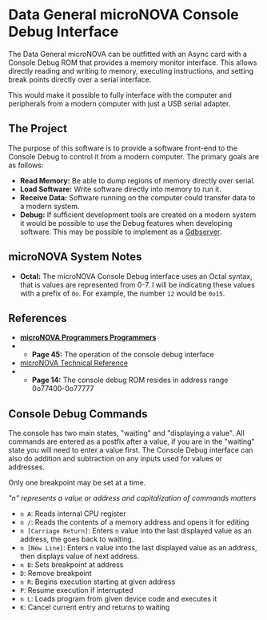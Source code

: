 # Data General microNOVA Console Debug Interface
The Data General microNOVA can be outfitted with an Async card with a Console Debug ROM that provides a memory monitor interface. This allows directly reading and writing to memory, executing instructions, and setting break points directly over a serial interface.

This would make it possible to fully interface with the computer and peripherals from a modern computer with just a USB serial adapter.


## The Project
The purpose of this software is to provide a software front-end to the Console Debug to control it from a modern computer. The primary goals are as follows:

- **Read Memory:** Be able to dump regions of memory directly over serial.
- **Load Software:** Write software directly into memory to run it.
- **Receive Data:** Software running on the computer could transfer data to a modern system.
- **Debug:** If sufficient development tools are created on a modern system it would be possible to use the Debug features when developing software. This may be possible to implement as a [Gdbserver](https://en.wikipedia.org/wiki/Gdbserver).


## microNOVA System Notes
- **Octal:** The microNOVA Console Debug interface uses an Octal syntax, that is values are represented from 0-7. I will be indicating these values with a prefix of `0o`. For example, the number `12` would be `0o15`.


## References
- **[microNOVA Programmers Programmers](http://www.novasareforever.org/user/archive/public/docs/dg/hw/cpu/microNOVA/015-000050-00__microNOVA_Computer_Programmers_Reference__1976.002.pdf)**
- - **Page 45:** The operation of the console debug interface
- [microNOVA Technical Reference](http://www.novasareforever.org/user/archive/public/docs/dg/hw/cpu/microNOVA/014-000073-03__microNOVA_Computer_Systems_Technical_Reference__1977-Jan.pdf)
- - **Page 14:** The console debug ROM resides in address range 0o77400-0o77777


## Console Debug Commands

The console has two main states, "waiting" and "displaying a value". All commands are entered as a postfix after a value, if you are in the "waiting" state you will need to enter a value first. The Console Debug interface can also do addition and subtraction on any inputs used for values or addresses.

Only one breakpoint may be set at a time.

*"n" represents a value or address and capitalization of commands matters*

- `n A`: Reads internal CPU register
- `n /`: Reads the contents of a memory address and opens it for editing
- `n [Carriage Return]`: Enters `n` value into the last displayed value as an address, the goes back to waiting.
- `n [New Line]`: Enters `n` value into the last displayed value as an address, then displays value of next address.
- `n B`: Sets breakpoint at address
- `D`: Remove breakpoint
- `n R`: Begins execution starting at given address
- `P`: Resume execution if interrupted
- `n L`: Loads program from given device code and executes it
- `K`: Cancel current entry and returns to waiting









